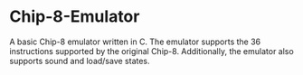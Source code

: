 # Chip-8-Emulator
A basic Chip-8 emulator written in C. The emulator supports the 36 instructions supported by the original Chip-8. Additionally, the emulator also supports sound and load/save states.
